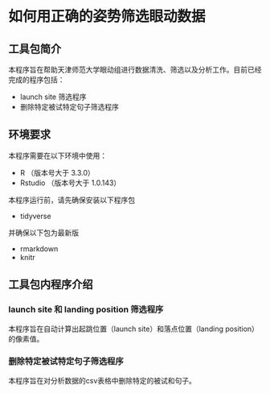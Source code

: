 # 如何用正确的姿势筛选眼动数据

## 工具包简介
本程序旨在帮助天津师范大学眼动组进行数据清洗、筛选以及分析工作。目前已经完成的程序包括：

- launch site 筛选程序
- 删除特定被试特定句子筛选程序

## 环境要求
本程序需要在以下环境中使用：

- R （版本号大于 3.3.0）
- Rstudio （版本号大于 1.0.143）

本程序运行前，请先确保安装以下程序包

- tidyverse

并确保以下包为最新版

- rmarkdown
- knitr

## 工具包内程序介绍

### launch site 和 landing position 筛选程序
本程序旨在自动计算出起跳位置（launch site）和落点位置（landing position）的像素值。

### 删除特定被试特定句子筛选程序
本程序旨在对分析数据的csv表格中删除特定的被试和句子。
